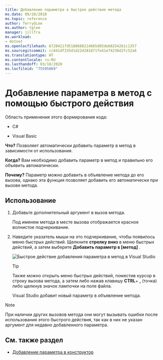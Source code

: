 ```yaml
---
title: Добавление параметра в быстрое действие метода
ms.date: 09/28/2018
ms.topic: reference
author: TerryGLee
ms.author: tglee
manager: jillfra
ms.workload:
- dotnet
ms.openlocfilehash: 6720421fd5188688214665d85de682542b1c1357
ms.sourcegitcommit: cc841df335d1d22d281871fe41e74238d2fc52a6
ms.translationtype: HT
ms.contentlocale: ru-RU
ms.lasthandoff: 03/18/2020
ms.locfileid: "75595869"
---
```

# <a name="add-a-parameter-to-a-method-using-a-quick-action"></a>Добавление параметра в метод с помощью быстрого действия

Область применения этого формирования кода:

- C#

- Visual Basic

**Что?** Позволяет автоматически добавить параметр в метод в зависимости от использования.

**Когда?** Вам необходимо добавить параметр в метод и правильно его объявить автоматически.

**Почему?** Параметр можно добавить в объявление метода до его вызова, однако эта функция позволяет добавить его автоматически при вызове метода.

## <a name="how-to-use-it"></a>Использование

1. Добавьте дополнительный аргумент в вызов метода.

   Под именем метода в месте вызова отображается красное волнистое подчеркивание.

2. Наведите указатель мыши на это подчеркивание, чтобы появилось меню быстрых действий. Щелкните **стрелку вниз** в меню быстрых действий, а затем выберите **Добавить параметр в [метод]** .

   ![Быстрое действие добавления параметра в метод в Visual Studio](media/add-parameter-to-method.png)

   > [!TIP]
   > Также можно открыть меню быстрых действий, поместив курсор в строку вызова метода, а затем либо нажав клавишу **CTRL**+ **,** (точка) либо щелкнув значок лампочки на поле файла.

   Visual Studio добавит новый параметр в объявление метода.

> [!NOTE]
> При наличии других вызовов метода они могут вызывать ошибки после использования этого быстрого действия, так как в них не указан аргумент для недавно добавленного параметра.

## <a name="see-also"></a>См. также раздел

- [Добавление параметра в конструктор](generate-constructor.md#addparameter)
